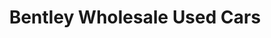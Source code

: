 ---
title: "Bentley Wholesale Used Cars"
url: /hazel-green/bentley-wholesale-used-cars/
shop: car
---